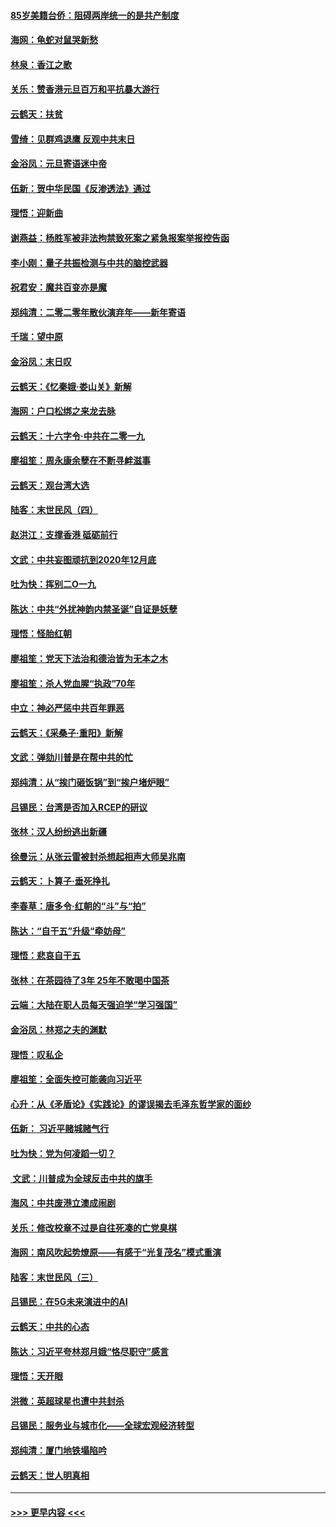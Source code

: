 #### [85岁美籍台侨：阻碍两岸统一的是共产制度](../pages/nsc993/n11765043.md?t=01032055) 
#### [海网：龟蛇对鼠哭新愁](../pages/nsc993/n11764895.md?t=01032055) 
#### [林泉：香江之歌](../pages/nsc993/n11764415.md?t=01032055) 
#### [关乐：赞香港元旦百万和平抗暴大游行](../pages/nsc993/n11764382.md?t=01032055) 
#### [云鹤天：扶贫](../pages/nsc993/n11764245.md?t=01032055) 
#### [雪绮：见群鸡退鹰  反观中共末日](../pages/nsc993/n11762112.md?t=01032055) 
#### [金浴凤：元旦寄语迷中帝](../pages/nsc993/n11761788.md?t=01032055) 
#### [伍新：贺中华民国《反渗透法》通过](../pages/nsc993/n11761994.md?t=01032055) 
#### [理悟：迎新曲](../pages/nsc993/n11761152.md?t=01032055) 
#### [谢燕益：杨胜军被非法拘禁致死案之紧急报案举报控告函](../pages/nsc993/n11756134.md?t=01032055) 
#### [李小刚：量子共振检测与中共的脑控武器](../pages/nsc993/n11754518.md?t=01032055) 
#### [祝君安：魔共百变亦是魔](../pages/nsc993/n11754469.md?t=01032055) 
#### [郑纯清：二零二零年散伙演弃年——新年寄语](../pages/nsc993/n11754195.md?t=01032055) 
#### [千瑞：望中原](../pages/nsc993/n11754159.md?t=01032055) 
#### [金浴凤：末日叹](../pages/nsc993/n11752359.md?t=01032055) 
#### [云鹤天：《忆秦娥‧娄山关》新解](../pages/nsc993/n11752348.md?t=01032055) 
#### [海网：户口松绑之来龙去脉](../pages/nsc993/n11752328.md?t=01032055) 
#### [云鹤天：十六字令‧中共在二零一九](../pages/nsc993/n11752305.md?t=01032055) 
#### [廖祖笙：周永康余孽在不断寻衅滋事](../pages/nsc993/n11751013.md?t=01032055) 
#### [云鹤天：观台湾大选](../pages/nsc993/n11751007.md?t=01032055) 
#### [陆客：末世民风（四）](../pages/nsc993/n11749203.md?t=01032055) 
#### [赵洪江：支撑香港 砥砺前行](../pages/nsc993/n11748482.md?t=01032055) 
#### [文武：中共妄图顽抗到2020年12月底](../pages/nsc993/n11748446.md?t=01032055) 
#### [吐为快：挥别二O一九](../pages/nsc993/n11748411.md?t=01032055) 
#### [陈达：中共“外扰神韵内禁圣诞”自证是妖孽](../pages/nsc993/n11748226.md?t=01032055) 
#### [理悟：怪胎红朝](../pages/nsc993/n11748206.md?t=01032055) 
#### [廖祖笙：党天下法治和德治皆为无本之木](../pages/nsc993/n11748135.md?t=01032055) 
#### [廖祖笙：杀人党血腥“执政”70年](../pages/nsc993/n11745144.md?t=01032055) 
#### [中立：神必严惩中共百年罪恶](../pages/nsc993/n11744970.md?t=01032055) 
#### [云鹤天：《采桑子‧重阳》新解](../pages/nsc993/n11744948.md?t=01032055) 
#### [文武：弹劾川普是在帮中共的忙](../pages/nsc993/n11744758.md?t=01032055) 
#### [郑纯清：从“挨门砸饭锅”到“挨户堵炉眼”](../pages/nsc993/n11744745.md?t=01032055) 
#### [吕锡民：台湾是否加入RCEP的研议](../pages/nsc993/n11744701.md?t=01032055) 
#### [张林：汉人纷纷逃出新疆](../pages/nsc993/n11743530.md?t=01032055) 
#### [徐曼沅：从张云雷被封杀想起相声大师吴兆南](../pages/nsc993/n11741816.md?t=01032055) 
#### [云鹤天：卜算子‧垂死挣扎](../pages/nsc993/n11739956.md?t=01032055) 
#### [李春草：唐多令‧红朝的“斗”与“拍”](../pages/nsc993/n11739830.md?t=01032055) 
#### [陈达：“自干五”升级“牵妨母”](../pages/nsc993/n11739724.md?t=01032055) 
#### [理悟：悲哀自干五](../pages/nsc993/n11739547.md?t=01032055) 
#### [张林：在茶园待了3年 25年不敢喝中国茶](../pages/nsc993/n11739240.md?t=01032055) 
#### [云端：大陆在职人员每天强迫学“学习强国”](../pages/nsc993/n11738735.md?t=01032055) 
#### [金浴凤：林郑之夫的渊默](../pages/nsc993/n11737735.md?t=01032055) 
#### [理悟：叹私企](../pages/nsc993/n11737715.md?t=01032055) 
#### [廖祖笙：全面失控可能袭向习近平](../pages/nsc993/n11737704.md?t=01032055) 
#### [心升：从《矛盾论》《实践论》的谬误揭去毛泽东哲学家的面纱](../pages/nsc993/n11736962.md?t=01032055) 
#### [伍新： 习近平赌城赌气行](../pages/nsc993/n11736929.md?t=01032055) 
#### [吐为快：党为何凌蹈一切？](../pages/nsc993/n11736915.md?t=01032055) 
#### [ 文武：川普成为全球反击中共的旗手](../pages/nsc993/n11736882.md?t=01032055) 
#### [海风：中共废港立澳成闹剧](../pages/nsc993/n11735857.md?t=01032055) 
#### [关乐：修改校章不过是自往死凑的亡党臭棋](../pages/nsc993/n11735097.md?t=01032055) 
#### [海网：南风吹起势燎原——有感于“光复茂名”模式重演](../pages/nsc993/n11732308.md?t=01032055) 
#### [陆客：末世民风（三）](../pages/nsc993/n11732211.md?t=01032055) 
#### [吕锡民：在5G未来演进中的AI](../pages/nsc993/n11730010.md?t=01032055) 
#### [云鹤天：中共的心态](../pages/nsc993/n11729906.md?t=01032055) 
#### [陈达：习近平夸林郑月娥“恪尽职守”感言](../pages/nsc993/n11729881.md?t=01032055) 
#### [理悟：天开眼](../pages/nsc993/n11729699.md?t=01032055) 
#### [洪微：英超球星也遭中共封杀](../pages/nsc993/n11727243.md?t=01032055) 
#### [吕锡民：服务业与城市化——全球宏观经济转型](../pages/nsc993/n11725845.md?t=01032055) 
#### [郑纯清：厦门地铁塌陷吟](../pages/nsc993/n11725813.md?t=01032055) 
#### [云鹤天：世人明真相](../pages/nsc993/n11725621.md?t=01032055) 

----
#### [ >>> 更早内容 <<< ](../indexes/nsc993-earlier.md)
